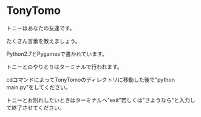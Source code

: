 # TonyTomo

<p>トニーはあなたの友達です。</p>
<p>たくさん言葉を教えましょう。</p>

<p>Python2.7とPygamesで書かれています。</p>
<p>トニーとのやりとりはターミナルで行われます。</p>
<p>cdコマンドによってTonyTomoのディレクトリに移動した後で"python main.py"をしてください。</p>
<p>トニーとお別れしたいときはターミナルへ"exit"若しくは"さようなら"と入力して終了させてください。</p>

